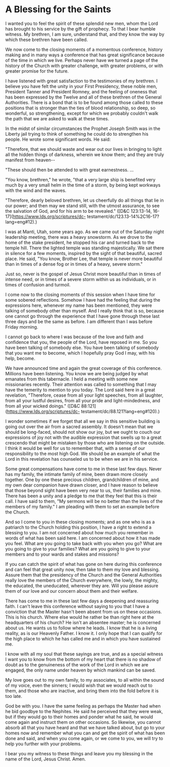 # A Blessing for the Saints

I wanted you to feel the spirit of these splendid new men, whom the Lord has
brought to his service by the gift of prophecy. To that I bear humble witness.
My brethren, I am sure, understand that, and they know the way by which these
brethren have been called.

We now come to the closing moments of a momentous conference, history making
and in many ways a conference that has great significance because of the time
in which we live. Perhaps never have we turned a page of the history of the
Church with greater challenge, with greater problems, or with greater promise
for the future.

I have listened with great satisfaction to the testimonies of my brethren. I
believe you have felt the unity in your First Presidency, these noble men,
President Tanner and President Romney, and the feeling of oneness that has
been expressed by the Twelve and all of these brethren of the General
Authorities. There is a bond that is to be found among those called to these
positions that is stronger than the ties of blood relationship, so deep, so
wonderful, so strengthening, except for which we probably couldn't walk the
path that we are asked to walk at these times.

In the midst of similar circumstances the Prophet Joseph Smith was in the
Liberty jail trying to think of something he could do to strengthen his
people. He wrote some significant words. He said:

"Therefore, that we should waste and wear out our lives in bringing to light
all the hidden things of darkness, wherein we know them; and they are truly
manifest from heaven--

"These should then be attended to with great earnestness. ...

"You know, brethren," he wrote, "that a very large ship is benefited very much
by a very small helm in the time of a storm, by being kept workways with the
wind and the waves.

"Therefore, dearly beloved brethren, let us cheerfully do all things that lie
in our power; and then may we stand still, with the utmost assurance, to see
the salvation of God, and for his arm to be revealed." ([D&amp;C 123:13-14,
16-17](https://www.lds.org/scriptures/dc-
testament/dc/123.13-14%2C16-17?lang=eng#12).)

I was at Manti, Utah, some years ago. As we came out of the Saturday night
leadership meeting, there was a heavy snowstorm. As we drove to the home of
the stake president, he stopped his car and turned back to the temple hill.
There the lighted temple was standing majestically. We sat there in silence
for a few moments, inspired by the sight of that beautiful, sacred place. He
said, "You know, Brother Lee, that temple is never more beautiful than in
times of a dense fog or in times of a heavy, severe storm."

Just so, never is the gospel of Jesus Christ more beautiful than in times of
intense need, or in times of a severe storm within us as individuals, or in
times of confusion and turmoil.

I come now to the closing moments of this session when I have time for some
sobered reflections. Somehow I have had the feeling that during the
expressions here, whenever my name has been mentioned, they were talking of
somebody other than myself. And I really think that is so, because one cannot
go through the experience that I have gone through these last three days and
be the same as before. I am different than I was before Friday morning.

I cannot go back to where I was because of the love and faith and confidence
that you, the people of the Lord, have reposed in me. So you have been talking
of somebody else. You have been talking of somebody that you want me to
become, which I hopefully pray God I may, with his help, become.

We have announced time and again the great coverage of this conference.
Millions have been listening. You know we are being judged by what emanates
from this tabernacle. I held a meeting with some new missionaries recently.
Their attention was called to something that I may have the temerity to
mention to you today. The Lord said here in a great revelation, "Therefore,
cease from all your light speeches, from all laughter, from all your lustful
desires, from all your pride and light-mindedness, and from all your wicked
doings." ([D&amp;C 88:121](https://www.lds.org/scriptures/dc-
testament/dc/88.121?lang=eng#120).)

I wonder sometimes if we forget that all we say in this sensitive building is
going out over the air from a sacred assembly. It doesn't mean that we should
be long-faced, should not show our joy, but we ought to couch our expressions
of joy not with the audible expression that swells up to a great crescendo
that might be mistaken by those who are listening on the outside. I think it
would be well for us to remember that, with a sense of our responsibility to
the most high God. We should be an example of what the Lord in this revelation
has counseled us to be when we are in his service.

Some great compensations have come to me in these last few days. Never has my
family, the intimate family of mine, been drawn more closely together. One by
one these precious children, grandchildren of mine, and my own dear companion
have drawn closer, and I have reason to believe that those beyond sight have
been very near to us, their families and mine. There has been a unity and a
pledge to me that they feel that this is their call. I have said to them, "My
sermons will be no better than the lives of the members of my family." I am
pleading with them to set an example before the Church.

And so I come to you in these closing moments; and as one who is as a
patriarch to the Church holding this position, I have a right to extend a
blessing to you. I am not concerned about how much you remember in words of
what has been said here. I am concerned about how it has made you feel. What
are you going to take back with you when you go? What are you going to give to
your families? What are you going to give to your members and to your wards
and stakes and missions?

If you can catch the spirit of what has gone on here during this conference
and can feel that great unity now, then take to them my love and blessing.
Assure them that the presidency of the Church and the General Authorities
really love the members of the Church everywhere, the lowly, the mighty, the
educated, the uneducated, wherever they are. Will you please assure them of
our love and our concern about them and their welfare.

There has come to me in these last few days a deepening and reassuring faith.
I can't leave this conference without saying to you that I have a conviction
that the Master hasn't been absent from us on these occasions. This is his
church. Where else would he rather be than right here at the headquarters of
his church? He isn't an absentee master; he is concerned about us. He wants us
to follow where he leads. I know that he is a living reality, as is our
Heavenly Father. I know it. I only hope that I can qualify for the high place
to which he has called me and in which you have sustained me.

I know with all my soul that these sayings are true, and as a special witness
I want you to know from the bottom of my heart that there is no shadow of
doubt as to the genuineness of the work of the Lord in which we are engaged,
the only name under heaven by which mankind can be saved.

My love goes out to my own family, to my associates, to all within the sound
of my voice, even the sinners; I would wish that we would reach out to them,
and those who are inactive, and bring them into the fold before it is too
late.

God be with you. I have the same feeling as perhaps the Master had when he bid
goodbye to the Nephites. He said he perceived that they were weak, but if they
would go to their homes and ponder what he said, he would come again and
instruct them on other occasions. So likewise, you cannot absorb all that you
have heard and that we have talked about, but go to your homes now and
remember what you can and get the spirit of what has been done and said, and
when you come again, or we come to you, we will try to help you further with
your problems.

I bear you my witness to these things and leave you my blessing in the name of
the Lord, Jesus Christ. Amen.

